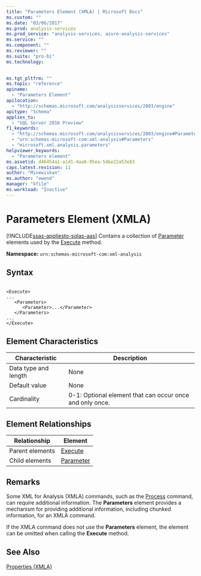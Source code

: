 ```yaml
---
title: "Parameters Element (XMLA) | Microsoft Docs"
ms.custom: ""
ms.date: "03/06/2017"
ms.prod: analysis-services
ms.prod_service: "analysis-services, azure-analysis-services"
ms.service: ""
ms.component: ""
ms.reviewer: ""
ms.suite: "pro-bi"
ms.technology: 
  

ms.tgt_pltfrm: ""
ms.topic: "reference"
apiname: 
  - "Parameters Element"
apilocation: 
  - "http://schemas.microsoft.com/analysisservices/2003/engine"
apitype: "Schema"
applies_to: 
  - "SQL Server 2016 Preview"
f1_keywords: 
  - "http://schemas.microsoft.com/analysisservices/2003/engine#Parameters"
  - "urn:schemas-microsoft-com:xml-analysis#Parameters"
  - "microsoft.xml.analysis.parameters"
helpviewer_keywords: 
  - "Parameters element"
ms.assetid: d46454a1-a1d1-4aa8-95ea-54be22a53e83
caps.latest.revision: 11
author: "Minewiskan"
ms.author: "owend"
manager: "kfile"
ms.workload: "Inactive"
---
```

# Parameters Element (XMLA)
[!INCLUDE[ssas-appliesto-sqlas-aas](../../../includes/ssas-appliesto-sqlas-aas.md)]
  Contains a collection of [Parameter](../../../analysis-services/xmla/xml-elements-properties/parameter-element-xmla.md) elements used by the [Execute](../../../analysis-services/xmla/xml-elements-methods-execute.md) method.  
  
 **Namespace:** `urn:schemas-microsoft-com:xml-analysis`  
  
## Syntax  
  
```  
  
<Execute>  
...  
   <Parameters>  
      <Parameter>...</Parameter>  
   </Parameters>  
...  
</Execute>  
```  
  
## Element Characteristics  
  
|Characteristic|Description|  
|--------------------|-----------------|  
|Data type and length|None|  
|Default value|None|  
|Cardinality|0-1: Optional element that can occur once and only once.|  
  
## Element Relationships  
  
|Relationship|Element|  
|------------------|-------------|  
|Parent elements|[Execute](../../../analysis-services/xmla/xml-elements-methods-execute.md)|  
|Child elements|[Parameter](../../../analysis-services/xmla/xml-elements-properties/parameter-element-xmla.md)|  
  
## Remarks  
 Some XML for Analysis (XMLA) commands, such as the [Process](../../../analysis-services/xmla/xml-elements-commands/process-element-xmla.md) command, can require additional information. The **Parameters** element provides a mechanism for providing additional information, including chunked information, for an XMLA command.  
  
 If the XMLA command does not use the **Parameters** element, the element can be omitted when calling the **Execute** method.  
  
## See Also  
 [Properties &#40;XMLA&#41;](../../../analysis-services/xmla/xml-elements-properties/xml-elements-properties.md)  
  
  
